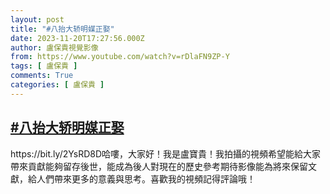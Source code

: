 ```yaml
---
layout: post
title: "#八抬大轿明媒正娶"
date: 2023-11-20T17:27:56.000Z
author: 盧保貴視覺影像
from: https://www.youtube.com/watch?v=rDlaFN9ZP-Y
tags: [ 盧保貴 ]
comments: True
categories: [ 盧保貴 ]
---
```

<!--1700501276000-->
[#八抬大轿明媒正娶](https://www.youtube.com/watch?v=rDlaFN9ZP-Y)
------

<div>
https://bit.ly/2YsRD8D哈嘍，大家好！我是盧寶貴！我拍攝的視頻希望能給大家帶來貢獻能夠留存後世，能成為後人對現在的歷史參考期待影像能為將來保留文獻，給人們帶來更多的意義與思考。喜歡我的視頻記得評論哦！
</div>
